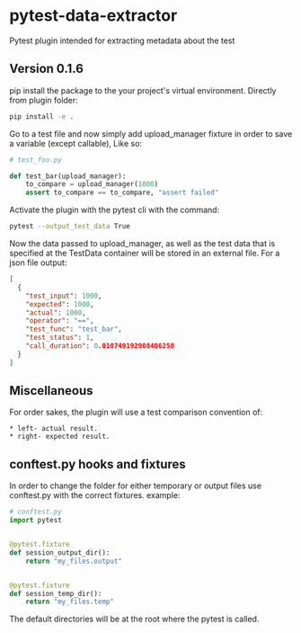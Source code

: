 # pytest-data-extractor

Pytest plugin intended for extracting metadata about the test

## Version 0.1.6

pip install the package to the your project's virtual environment. Directly from plugin folder:

```bash
pip install -e .
```

Go to a test file and now simply add upload_manager fixture in order to save a variable (except callable), Like so:

```python
# test_foo.py

def test_bar(upload_manager):
    to_compare = upload_manager(1000)
    assert to_compare == to_compare, "assert failed"
```

Activate the plugin with the pytest cli with the command:

```bash
pytest --output_test_data True
```

Now the data passed to upload_manager, as well as the test data that is specified at the TestData container will be
stored in an external file. For a json file output:

```json
[
  {
    "test_input": 1000,
    "expected": 1000,
    "actual": 1000,
    "operator": "==",
    "test_func": "test_bar",
    "test_status": 1,
    "call_duration": 0.010749192908406258
  }
]

```

## Miscellaneous

For order sakes, the plugin will use a test comparison convention of:

    * left- actual result.
    * right- expected result.

## conftest.py hooks and fixtures

In order to change the folder for either temporary or output files use conftest.py with the correct fixtures. example:

```python
# conftest.py
import pytest


@pytest.fixture
def session_output_dir():
    return "my_files.output"


@pytest.fixture
def session_temp_dir():
    return "my_files.temp"

```

The default directories will be at the root where the pytest is called.
